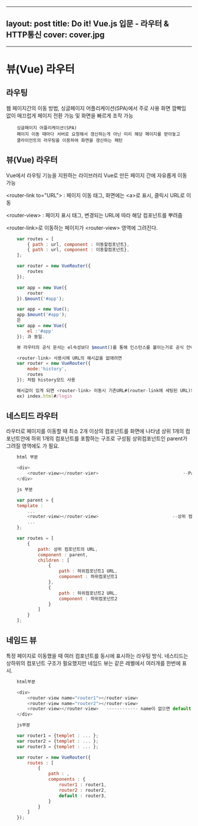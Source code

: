 
---
layout: post
title: Do it! Vue.js 입문 - 라우터 & HTTP통신
cover: cover.jpg
---

* * *


# 뷰(Vue) 라우터


## 라우팅

웹 페이지간의 이동 방법, 싱글페이지 어플리케이션(SPA)에서 주로 사용
화면 깜빡임 없이 매끄럽게 페이지 전환 가능 및 화면을 빠르게 조작 가능

```
    싱글페이지 어플리케이션(SPA)
    페이지 이동 때마다 서버로 요청해서 갱신하는게 아닌 미리 해당 페이지를 받아놓고 
    클라이언트의 라우팅을 이용하여 화면을 갱신하는 패턴
```

## 뷰(Vue) 라우터

Vue에서 라우팅 기능을 지원하는 라이브러리
Vue로 만든 페이지 간에 자유롭게 이동 가능

<router-link to="URL"\> : 페이지 이동 태그, 화면에는 <a\>로 표시, 클릭시 URL로 이동  

<router-view\>          : 페이지 표시 태그, 변경되는 URL에 따라 해당 컴포넌트를 뿌려줌   

<router-link\>로 이동하는 페이지가 <router-view\> 영역에 그려진다.

```js
    var routes = [
        { path : url, component : 이동할컴포넌트},
        { path : url, component : 이동할컴포넌트},
    ];

    var router = new VueRouter({
        routes
    });

    var app = new Vue({
        router
    }).$mount('#app');

```

```js
    var app = new Vue();
    app.$mount('#app');
    은 
    var app = new Vue({
        el :'#app'
    }); 과 동일.

    뷰 라우터의 공식 문서는 el속성보다 $mount()를 통해 인스턴스를 붙이는거로 공식 안내
```

```js
    <router-link> 사용시에 URL의 해시값을 없애려면
    var router = new VueRouter({
        mode:'history',
        routes
    }); 처럼 history모드 사용

    해시값이 있게 되면 <router-link> 이동시 기존URL#(router-link에 세팅된 URL)의 구조로 나옴
    ex) index.html#/login
```
           
## 네스티드 라우터

라우터로 페이지를 이동할 때 최소 2개 이상의 컴포넌트를 화면에 나타냄
상위 1개의 컴포넌트안에 하위 1개의 컴포넌트를 포함하는 구조로 구성됨
상위컴포넌트인 parent가 그려질 영역에도 <router-view>가 필요.

```js
    html 부분

    <div>
        <router-view></router-vier>                                --Parent가 뿌려질 영역
    </div>

    js 부분

    var parent = {
    template : 
        ...
        <router-view></router-view>                            --상위 컴포넌트에 하위 컴포넌트가 뿌려질 영역 정의
        ...
    };

    var routes = [
        {
            path: 상위 컴포넌트의 URL,
            component : parent,
            children : [
                {
                    path : 하위컴포넌트1 URL,
                    component : 하위컴포넌트1
                },
                {
                    path : 하위컴포넌트2 URL,
                    component : 하위컴포넌트2
                }                      
            ]
        }
    ];

```


## 네임드 뷰

특정 페이지로 이동했을 때 여러 컴포넌트를 동시에 표시하는 라우팅 방식.
네스티드는 상하위의 컴포넌트 구조가 필요했지만 네임드 뷰는 같은 레벨에서 여러개를 한번에 표시.

```js
    html부분

    <div>
        <router-view name="router1"></router-view>
        <router-view name="router2"></router-view>
        <router-view></router-view>   ------------ name이 없으면 default
    </div>

    js부분

    var router1 = {templet : ... };
    var router2 = {templet : ... };
    var router3 = {templet : ... };

    var router = new VueRouter({
        routes : [
            {
                path : ,
                components : {
                    router1 : router1,
                    router2 : router2,
                    default : router3,
                }
            }
        ]
    });
```